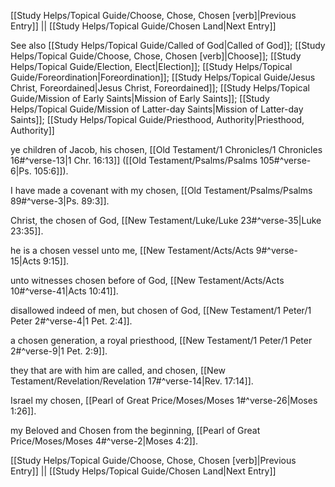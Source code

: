 [[Study Helps/Topical Guide/Choose, Chose, Chosen [verb]|Previous Entry]]  ||  [[Study Helps/Topical Guide/Chosen Land|Next Entry]]

 See also [[Study Helps/Topical Guide/Called of God|Called of God]]; [[Study Helps/Topical Guide/Choose, Chose, Chosen [verb]|Choose]]; [[Study Helps/Topical Guide/Election, Elect|Election]]; [[Study Helps/Topical Guide/Foreordination|Foreordination]]; [[Study Helps/Topical Guide/Jesus Christ, Foreordained|Jesus Christ, Foreordained]]; [[Study Helps/Topical Guide/Mission of Early Saints|Mission of Early Saints]]; [[Study Helps/Topical Guide/Mission of Latter-day Saints|Mission of Latter-day Saints]]; [[Study Helps/Topical Guide/Priesthood, Authority|Priesthood, Authority]]

 ye children of Jacob, his chosen, [[Old Testament/1 Chronicles/1 Chronicles 16#^verse-13|1 Chr. 16:13]] ([[Old Testament/Psalms/Psalms 105#^verse-6|Ps. 105:6]]).

 I have made a covenant with my chosen, [[Old Testament/Psalms/Psalms 89#^verse-3|Ps. 89:3]].

 Christ, the chosen of God, [[New Testament/Luke/Luke 23#^verse-35|Luke 23:35]].

 he is a chosen vessel unto me, [[New Testament/Acts/Acts 9#^verse-15|Acts 9:15]].

 unto witnesses chosen before of God, [[New Testament/Acts/Acts 10#^verse-41|Acts 10:41]].

 disallowed indeed of men, but chosen of God, [[New Testament/1 Peter/1 Peter 2#^verse-4|1 Pet. 2:4]].

 a chosen generation, a royal priesthood, [[New Testament/1 Peter/1 Peter 2#^verse-9|1 Pet. 2:9]].

 they that are with him are called, and chosen, [[New Testament/Revelation/Revelation 17#^verse-14|Rev. 17:14]].

 Israel my chosen, [[Pearl of Great Price/Moses/Moses 1#^verse-26|Moses 1:26]].

 my Beloved and Chosen from the beginning, [[Pearl of Great Price/Moses/Moses 4#^verse-2|Moses 4:2]].

[[Study Helps/Topical Guide/Choose, Chose, Chosen [verb]|Previous Entry]]  ||  [[Study Helps/Topical Guide/Chosen Land|Next Entry]]